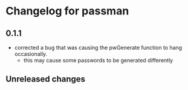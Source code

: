 # Changelog for passman

## 0.1.1

- corrected a bug that was causing the pwGenerate function to hang occasionally.
  - this may cause some passwords to be generated differently

## Unreleased changes
